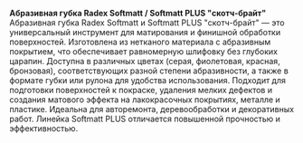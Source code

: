 **Абразивная губка Radex Softmatt / Softmatt PLUS "скотч-брайт"**  
Абразивная губка Radex Softmatt и Softmatt PLUS "скотч-брайт" — это универсальный инструмент для матирования и финишной обработки поверхностей. Изготовлена из нетканого материала с абразивным покрытием, что обеспечивает равномерную шлифовку без глубоких царапин. Доступна в различных цветах (серая, фиолетовая, красная, бронзовая), соответствующих разной степени абразивности, а также в формате губки или рулона для удобства использования. Подходит для подготовки поверхностей к покраске, удаления мелких дефектов и создания матового эффекта на лакокрасочных покрытиях, металле и пластике. Идеальна для авторемонта, деревообработки и декоративных работ. Линейка Softmatt PLUS отличается повышенной прочностью и эффективностью.



